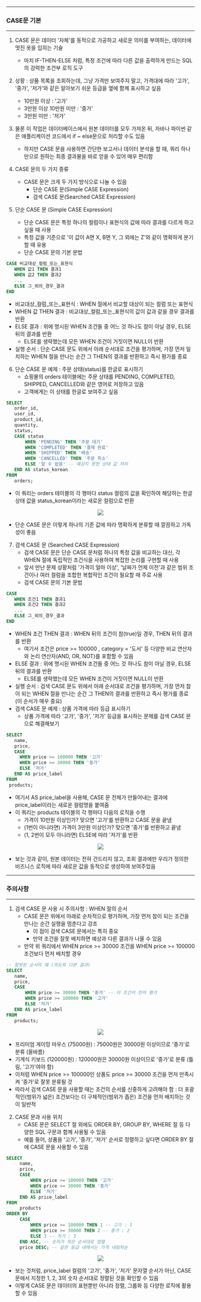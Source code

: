-----
### CASE문 기본
-----
1. CASE 문은 데이터 '자체'를 동적으로 가공하고 새로운 의미를 부여하는, 데이터에 멋진 옷을 입히는 기술
   - 마치 IF-THEN-ELSE 처럼, 특정 조건에 따라 다른 값을 출력하게 만드는 SQL의 강력한 조건부 로직 도구

2. 상황 : 상품 목록을 조회하는데, 그냥 가격만 보여주지 말고, 가격대에 따라 '고가', '중가', '저가'와 같은 알아보기 쉬운 등급을 옆에 함께 표시하고 싶음
   - 10만원 이상 : '고가'
   - 3만원 이상 10만원 미만 : '중가'
   - 3만원 미만 : '저가'

3. 물론 이 작업은 데이터베이스에서 원본 데이터를 모두 가져온 뒤, 자바나 파이썬 같은 애플리케이션 코드에서 if ~ else문으로 처리할 수도 있음
   - 하지만 CASE 문을 사용하면 간단한 보고서나 데이터 분석을 할 때, 쿼리 하나만으로 원하는 최종 결과물을 바로 얻을 수 있어 매우 편리함

4. CASE 문의 두 가지 종류
   - CASE 문은 크게 두 가지 방식으로 나눌 수 있음
     + 단순 CASE 문(Simple CASE Expression)
     + 검색 CASE 문(Searched CASE Expression)
     
5. 단순 CASE 문 (Simple CASE Expression)
   - 단순 CASE 문은 특정 하나의 컬럼이나 표현식의 값에 따라 결과를 다르게 하고 싶을 때 사용
   - 특정 값을 기준으로 '이 값이 A면 X, B면 Y, 그 외에는 Z'와 같이 명확하게 분기할 때 유용
   - 단순 CASE 문의 기본 문법
```sql
CASE 비교대상_컬럼_또는_표현식
   WHEN 값1 THEN 결과1
   WHEN 값2 THEN 결과2
   ...
   ELSE 그_외의_경우_결과
END
```
   - 비교대상_컬럼_또는_표현식 : WHEN 절에서 비교할 대상이 되는 컬럼 또는 표현식
   - WHEN 값 THEN 결과 : 비교대상_컬럼_또는_표현식의 값이 값과 같을 경우 결과를 반환
   - ELSE 결과 : 위에 명시된 WHEN 조건들 중 어느 것 하나도 참이 아닐 경우, ELSE 뒤의 결과를 반환
     + ELSE를 생략했는데 모든 WHEN 조건이 거짓이면 NULL이 반환
   - 실행 순서 : 단순 CASE 문도 위에서 아래 순서대로 조건을 평가하며, 가장 먼저 일치하는 WHEN 절을 만나는 순간 그 THEN의 결과를 반환하고 즉시 평가를 종료

6. 단순 CASE 문 예제 : 주문 상태(status)를 한글로 표시하기
   - 쇼핑몰의 orders 테이블에는 주문 상태를 PENDING, COMPLETED, SHIPPED, CANCELLED와 같은 영어로 저장하고 있음
   - 고객에게는 이 상태를 한글로 보여주고 싶음
```sql
SELECT
   order_id,
   user_id,
   product_id,
   quantity,
   status,
   CASE status
       WHEN 'PENDING' THEN '주문 대기'
       WHEN 'COMPLETED' THEN '결제 완료'
       WHEN 'SHIPPED' THEN '배송'
       WHEN 'CANCELLED' THEN '주문 취소'
       ELSE '알 수 없음' -- 예상치 못한 상태 값 처리
   END AS status_korean
FROM
   orders;
```
   - 이 쿼리는 orders 테이블의 각 행마다 status 컬럼의 값을 확인하여 해당하는 한글 상태 값을 status_korean이라는 새로운 컬럼으로 반환
<div align="center">
<img src="https://github.com/user-attachments/assets/850312bb-a4a7-40ae-a4ab-8cd4e081c34d">
</div>

   - 단순 CASE 문은 이렇게 하나의 기준 값에 따라 명확하게 분류할 때 깔끔하고 가독성이 좋음

7. 검색 CASE 문 (Searched CASE Expression)
   - 검색 CASE 문은 단순 CASE 문처럼 하나의 특정 값을 비교하는 대신, 각 WHEN 절에 독립적인 조건식을 사용하여 복잡한 논리를 구현할 때 사용
   - 앞서 만난 문제 상황처럼 '가격이 얼마 이상', '날짜가 언제 이전'과 같은 범위 조건이나 여러 컬럼을 조합한 복합적인 조건이 필요할 때 주로 사용
   - 검색 CASE 문의 기본 문법
```sql
CASE
   WHEN 조건1 THEN 결과1
   WHEN 조건2 THEN 결과2
   ...
   ELSE 그_외의_경우_결과
END
```
   - WHEN 조건 THEN 결과 : WHEN 뒤의 조건이 참(true)일 경우, THEN 뒤의 결과를 반환
      + 여기서 조건은 price >= 100000 , category = '도서' 등 다양한 비교 연산자와 논리 연산자(AND, OR, NOT)를 포함할 수 있음
   - ELSE 결과 : 위에 명시된 WHEN 조건들 중 어느 것 하나도 참이 아닐 경우, ELSE 뒤의 결과를 반환
      + ELSE를 생략했는데 모든 WHEN 조건이 거짓이면 NULL이 반환
   - 실행 순서 : 검색 CASE 문도 위에서 아래 순서대로 조건을 평가하며, 가장 먼저 참이 되는 WHEN 절을 만나는 순간 그 THEN의 결과를 반환하고 즉시 평가를 종료 (이 순서가 매우 중요)
   - 검색 CASE 문 예제 : 상품 가격에 따라 등급 표시하기
      + 상품 가격에 따라 '고가', '중가', '저가' 등급을 표시하는 문제를 검색 CASE 문으로 해결해보기
```sql
SELECT
   name,
   price,
   CASE
     WHEN price >= 100000 THEN '고가'
     WHEN price >= 30000 THEN '중가'
     ELSE '저가'
   END AS price_label
FROM
 products;
```
   - 여기서 AS price_label을 사용해, CASE 문 전체가 만들어내는 결과에 price_label이라는 새로운 컬럼명을 붙여줌
   - 이 쿼리는 products 테이블의 각 행마다 다음의 로직을 수행
     + 가격이 10만원 이상인가? 맞으면 '고가'를 반환하고 CASE 문을 끝냄
     + (1번이 아니라면) 가격이 3만원 이상인가? 맞으면 '중가'를 반환하고 끝냄
     + (1, 2번이 모두 아니라면) ELSE에 따라 '저가'를 반환

<div align="center">
<img src="https://github.com/user-attachments/assets/57ed5514-10e5-4c42-ba7c-45b472e1c77e">
</div>

   - 보는 것과 같이, 원본 데이터는 전혀 건드리지 않고, 조회 결과에만 우리가 정의한 비즈니스 로직에 따라 새로운 값을 동적으로 생성하여 보여주었음

-----
### 주의사항
-----
1. 검색 CASE 문 사용 시 주의사항 : WHEN 절의 순서
   - CASE 문은 위에서 아래로 순차적으로 평가하며, 가장 먼저 참이 되는 조건을 만나는 순간 실행을 멈춘다고 강조
     + 이 점이 검색 CASE 문에서는 특히 중요
     + 만약 조건을 잘못 배치하면 예상과 다른 결과가 나올 수 있음
   - 만약 위 쿼리에서 WHEN price >= 30000 조건을 WHEN price >= 100000 조건보다 먼저 배치할 경우
```sql
-- 잘못된 순서의 예 (의도와 다른 결과)
SELECT
   name,
   price,
   CASE
       WHEN price >= 30000 THEN '중가' -- 이 조건이 먼저 평가
       WHEN price >= 100000 THEN '고가'
       ELSE '저가'
   END AS price_label
FROM
   products;
```
<div align="center">
<img src="https://github.com/user-attachments/assets/fbdd48a6-f9f4-43cf-8cbf-1a631c2f84d7">
</div>

   - 프리미엄 게이밍 마우스 (75000원) : 75000원은 30000원 이상이므로 '중가'로 분류 (올바름)
   - 기계식 키보드 (120000원) : 120000원은 30000원 이상이므로 '중가'로 분류 (틀림, '고가'여야 함)
   - 이처럼 WHEN price >= 100000인 상품도 price >= 30000 조건을 먼저 만족시켜 '중가'로 잘못 분류될 것
   - 따라서 검색 CASE 문을 사용할 때는 조건의 순서를 신중하게 고려해야 함 : 더 포괄적인(범위가 넓은) 조건보다는 더 구체적인(범위가 좁은) 조건을 먼저 배치하는 것이 일반적

2. CASE 문과 사용 위치
   - CASE 문은 SELECT 절 외에도 ORDER BY, GROUP BY, WHERE 절 등 다양한 SQL 구문과 함께 사용될 수 있음
   - 예를 들어, 상품을 '고가', '중가', '저가' 순서로 정렬하고 싶다면 ORDER BY 절에 CASE 문을 사용할 수 있음
```sql
SELECT
     name,
     price,
     CASE
         WHEN price >= 100000 THEN '고가'
         WHEN price >= 30000 THEN '중가'
         ELSE '저가'
     END AS price_label
FROM
     products
ORDER BY
     CASE
         WHEN price >= 100000 THEN 1 -- 고가 : 1
         WHEN price >= 30000 THEN 2 -- 중가 : 2
         ELSE 3 -- 저가 : 3
     END ASC, -- 숫자가 작은 순서대로 정렬
     price DESC; -- 같은 등급 내에서는 가격 내림차순
```
<div align="center">
<img src="https://github.com/user-attachments/assets/7e6dd662-a673-4983-a2e8-d67ceed5ecda">
</div>

   - 보는 것처럼, price_label 컬럼의 '고가', '중가', '저가' 문자열 순서가 아닌, CASE 문에서 지정한 1, 2, 3의 숫자 순서대로 정렬된 것을 확인할 수 있음
   - 이렇게 CASE 문은 데이터의 표현뿐만 아니라 정렬, 그룹화 등 다양한 로직에 활용할 수 있음
